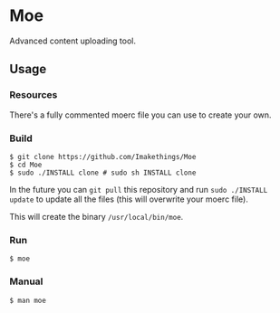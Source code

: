 # Moe
Advanced content uploading tool.
## Usage

### Resources
There's a fully commented moerc file you can use to create your own.

### Build

    $ git clone https://github.com/Imakethings/Moe
    $ cd Moe
    $ sudo ./INSTALL clone # sudo sh INSTALL clone

In the future you can `git pull` this repository and run `sudo ./INSTALL update`
to update all the files (this will overwrite your moerc file).

This will create the binary `/usr/local/bin/moe`.

### Run
    $ moe

### Manual
    $ man moe

